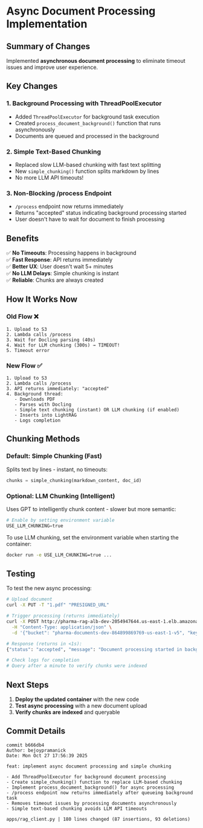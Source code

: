 # Async Document Processing Implementation

## Summary of Changes

Implemented **asynchronous document processing** to eliminate timeout issues and improve user experience.

## Key Changes

### 1. **Background Processing with ThreadPoolExecutor**
- Added `ThreadPoolExecutor` for background task execution
- Created `process_document_background()` function that runs asynchronously
- Documents are queued and processed in the background

### 2. **Simple Text-Based Chunking**
- Replaced slow LLM-based chunking with fast text splitting
- New `simple_chunking()` function splits markdown by lines
- No more LLM API timeouts!

### 3. **Non-Blocking /process Endpoint**
- `/process` endpoint now returns immediately
- Returns "accepted" status indicating background processing started
- User doesn't have to wait for document to finish processing

## Benefits

✅ **No Timeouts**: Processing happens in background  
✅ **Fast Response**: API returns immediately  
✅ **Better UX**: User doesn't wait 5+ minutes  
✅ **No LLM Delays**: Simple chunking is instant  
✅ **Reliable**: Chunks are always created  

## How It Works Now

### Old Flow ❌
```
1. Upload to S3
2. Lambda calls /process
3. Wait for Docling parsing (40s)
4. Wait for LLM chunking (300s) → TIMEOUT!
5. Timeout error
```

### New Flow ✅
```
1. Upload to S3
2. Lambda calls /process
3. API returns immediately: "accepted"
4. Background thread:
   - Downloads PDF
   - Parses with Docling
   - Simple text chunking (instant) OR LLM chunking (if enabled)
   - Inserts into LightRAG
   - Logs completion
```

## Chunking Methods

### Default: Simple Chunking (Fast)
Splits text by lines - instant, no timeouts:
```python
chunks = simple_chunking(markdown_content, doc_id)
```

### Optional: LLM Chunking (Intelligent)
Uses GPT to intelligently chunk content - slower but more semantic:
```python
# Enable by setting environment variable
USE_LLM_CHUNKING=true
```

To use LLM chunking, set the environment variable when starting the container:
```bash
docker run -e USE_LLM_CHUNKING=true ...
```

## Testing

To test the new async processing:

```bash
# Upload document
curl -X PUT -T "1.pdf" "PRESIGNED_URL"

# Trigger processing (returns immediately)
curl -X POST http://pharma-rag-alb-dev-2054947644.us-east-1.elb.amazonaws.com/process \
  -H "Content-Type: application/json" \
  -d '{"bucket": "pharma-documents-dev-864899869769-us-east-1-v5", "key": "YOUR_KEY"}'

# Response (returns in <1s):
{"status": "accepted", "message": "Document processing started in background"}

# Check logs for completion
# Query after a minute to verify chunks were indexed
```

## Next Steps

1. **Deploy the updated container** with the new code
2. **Test async processing** with a new document upload
3. **Verify chunks are indexed** and queryable

## Commit Details

```
commit b666db4
Author: bejoypramanick
Date: Mon Oct 27 17:56:39 2025

feat: implement async document processing and simple chunking

- Add ThreadPoolExecutor for background document processing
- Create simple_chunking() function to replace LLM-based chunking  
- Implement process_document_background() for async processing
- /process endpoint now returns immediately after queueing background task
- Removes timeout issues by processing documents asynchronously
- Simple text-based chunking avoids LLM API timeouts

apps/rag_client.py | 180 lines changed (87 insertions, 93 deletions)
```

